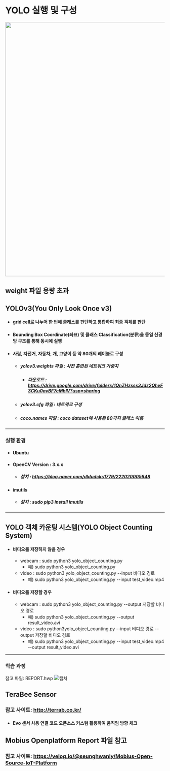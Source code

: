 # YOLO 실행 및 구성
<div>
  <p align="center">
    <img width="800" src="result_video.gif"> 
  </p>
</div>

## weight 파일 용량 초과

## YOLOv3(You Only Look Once v3)
* #### grid cell로 나누어 한 번에 클래스를 판단하고 통합하여 최종 객체를 판단
* #### Bounding Box Coordinate(좌표) 및 클래스 Classification(분류)을 동일 신경망 구조를 통해 동시에 실행
* #### 사람, 자전거, 자동차, 개, 고양이 등 약 80개의 레이블로 구성
  * ##### yolov3.weights 파일 : 사전 훈련된 네트워크 가중치
    * ##### 다운로드 : https://drive.google.com/drive/folders/1QnZHzsss3Jdz2QhvF3CKu0avBF7eMhlV?usp=sharing
  * ##### yolov3.cfg 파일 : 네트워크 구성
  * ##### coco.names 파일 : coco dataset에 사용된 80가지 클래스 이름
---
### 실행 환경
* #### Ubuntu
* #### OpenCV Version : 3.x.x
  * ##### 설치 : https://blog.naver.com/dldudcks1779/222020005648
* #### imutils
  * ##### 설치 : sudo pip3 install imutils
---
## YOLO 객체 카운팅 시스템(YOLO Object Counting System)
* #### 비디오를 저장하지 않을 경우
  * webcam : sudo python3 yolo_object_counting.py
    * 예) sudo python3 yolo_object_counting.py
  * video : sudo python3 yolo_object_counting.py --input 비디오 경로
    * 예) sudo python3 yolo_object_counting.py --input test_video.mp4
* #### 비디오를 저장할 경우
  * webcam : sudo python3 yolo_object_counting.py --output 저장할 비디오 경로
    * 예) sudo python3 yolo_object_counting.py --output result_video.avi
  * video : sudo python3yolo_object_counting.py --input 비디오 경로 --output 저장할 비디오 경로
    * 예) sudo python3 yolo_object_counting.py --input test_video.mp4 --output result_video.avi
---
### 학습 과정 
참고 파일: REPORT.hwp
![캡처](https://user-images.githubusercontent.com/71003685/221397367-18250faf-753f-475a-94de-ac412a79f740.PNG)

## TeraBee Sensor 

### 참고 사이트: http://terrab.co.kr/


* #### Evo 센서 사용 연결 코드 오픈소스 커스텀 활용하여 움직임 방향 체크



## Mobius Openplatform Report 파일 참고

### 참고 사이트: https://velog.io/@seunghwanly/Mobius-Open-Source-IoT-Platform
